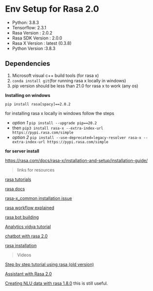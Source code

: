  # Env Setup for Rasa 2.0


- Python: 3.8.3 
 - Tensorflow: 2.3.1 
 - Rasa Version     : 2.0.2 
 - Rasa SDK Version : 2.0.0 
 - Rasa X Version   : latest (0.3.8) 
 - Python Version   :3.8.3

## Dependencies
 
 1. Microsoft visual c++ build tools (for rasa x)  
 2. `conda install git`(for running rasa x locally in windows)  
 3. pip version should be less than 21.0 for rasa x to work (any os)

 
 


 **Installing on windows**

    

    pip install rasa[spacy]==2.0.2

for installing rasa x locally in windows follow the steps
  - *option 1* `pip install --upgrade pip==20.2`
  - then `pip3 install rasa-x --extra-index-url https://pypi.rasa.com/simple`
  - *option 2* `pip install --use-deprecated=legacy-resolver rasa-x --extra-index-url https://pypi.rasa.com/simple`

 
 
**for server install** 
 
 https://rasa.com/docs/rasa-x/installation-and-setup/installation-guide/
 
 
 
 
 
 
 
 
 
 

>  links for resources

 
 [rasa tutorials](https://blog.rasa.com/tag/tutorials/)
 
 [rasa docs](https://rasa.com/docs/rasa/)
 
 [rasa-x_common installation issue](https://forum.rasa.com/t/unable-to-install-rasa-x/39951)
 
 
 [ rasa workflow explained](https://medium.com/@Zack.hardtoname/rasa-mechanism-work-flow-simply-explained-b44e85d5a6f1#:~:text=Rasa%20has%20become%20a%20popular,Core%20(mainly%20constructing%20conversations))
 
 
[rasa bot building](https://towardsdatascience.com/a-chatbot-from-future-building-an-end-to-end-conversational-assistant-with-rasa-ai-51a1c93dabf2)
 
[Analytics vidya tutorial](https://www.analyticsvidhya.com/blog/2019/04/learn-build-chatbot-rasa-nlp-ipl/#:~:text=Overview%20of%20the%20Rasa%20Chatbot&text=As%20soon%20as%20Rasa%20receives,is%20handled%20by%20Rasa%20NLU&text=Rasa%20then%20tries%20to%20predict%20what%20it%20should%20do%20next.)
 
 
[chatbot with rasa 2.0](https://towardsdatascience.com/chatbots-made-easier-with-rasa-2-0-b999323cdde)
 
 [rasa installation](https://rasa.com/docs/rasa/installation/)


> Videos
> 
[Step by step tutorial using rasa (old version)](https://www.youtube.com/watch?v=sazsWmP2d3o)

[Assistant with Rasa 2.0](https://www.youtube.com/watch?v=xK1I9z52IB4)

[Creating NLU data with rasa 1.8.0](https://www.youtube.com/watch?v=k5UeywXA28k)
 this is still useful.
